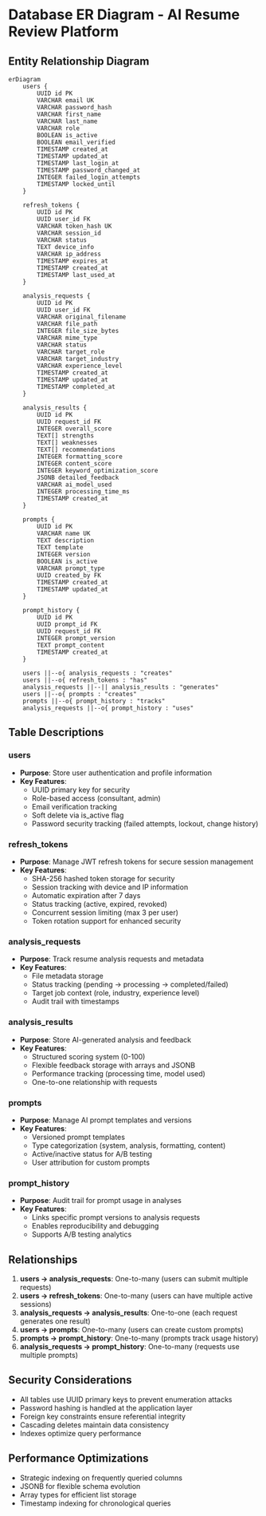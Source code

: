 # Database ER Diagram - AI Resume Review Platform

## Entity Relationship Diagram

```mermaid
erDiagram
    users {
        UUID id PK
        VARCHAR email UK
        VARCHAR password_hash
        VARCHAR first_name
        VARCHAR last_name
        VARCHAR role
        BOOLEAN is_active
        BOOLEAN email_verified
        TIMESTAMP created_at
        TIMESTAMP updated_at
        TIMESTAMP last_login_at
        TIMESTAMP password_changed_at
        INTEGER failed_login_attempts
        TIMESTAMP locked_until
    }
    
    refresh_tokens {
        UUID id PK
        UUID user_id FK
        VARCHAR token_hash UK
        VARCHAR session_id
        VARCHAR status
        TEXT device_info
        VARCHAR ip_address
        TIMESTAMP expires_at
        TIMESTAMP created_at
        TIMESTAMP last_used_at
    }
    
    analysis_requests {
        UUID id PK
        UUID user_id FK
        VARCHAR original_filename
        VARCHAR file_path
        INTEGER file_size_bytes
        VARCHAR mime_type
        VARCHAR status
        VARCHAR target_role
        VARCHAR target_industry
        VARCHAR experience_level
        TIMESTAMP created_at
        TIMESTAMP updated_at
        TIMESTAMP completed_at
    }
    
    analysis_results {
        UUID id PK
        UUID request_id FK
        INTEGER overall_score
        TEXT[] strengths
        TEXT[] weaknesses
        TEXT[] recommendations
        INTEGER formatting_score
        INTEGER content_score
        INTEGER keyword_optimization_score
        JSONB detailed_feedback
        VARCHAR ai_model_used
        INTEGER processing_time_ms
        TIMESTAMP created_at
    }
    
    prompts {
        UUID id PK
        VARCHAR name UK
        TEXT description
        TEXT template
        INTEGER version
        BOOLEAN is_active
        VARCHAR prompt_type
        UUID created_by FK
        TIMESTAMP created_at
        TIMESTAMP updated_at
    }
    
    prompt_history {
        UUID id PK
        UUID prompt_id FK
        UUID request_id FK
        INTEGER prompt_version
        TEXT prompt_content
        TIMESTAMP created_at
    }

    users ||--o{ analysis_requests : "creates"
    users ||--o{ refresh_tokens : "has"
    analysis_requests ||--|| analysis_results : "generates"
    users ||--o{ prompts : "creates"
    prompts ||--o{ prompt_history : "tracks"
    analysis_requests ||--o{ prompt_history : "uses"
```

## Table Descriptions

### users
- **Purpose**: Store user authentication and profile information
- **Key Features**: 
  - UUID primary key for security
  - Role-based access (consultant, admin)
  - Email verification tracking
  - Soft delete via is_active flag
  - Password security tracking (failed attempts, lockout, change history)

### refresh_tokens
- **Purpose**: Manage JWT refresh tokens for secure session management
- **Key Features**:
  - SHA-256 hashed token storage for security
  - Session tracking with device and IP information
  - Automatic expiration after 7 days
  - Status tracking (active, expired, revoked)
  - Concurrent session limiting (max 3 per user)
  - Token rotation support for enhanced security

### analysis_requests
- **Purpose**: Track resume analysis requests and metadata
- **Key Features**:
  - File metadata storage
  - Status tracking (pending → processing → completed/failed)
  - Target job context (role, industry, experience level)
  - Audit trail with timestamps

### analysis_results
- **Purpose**: Store AI-generated analysis and feedback
- **Key Features**:
  - Structured scoring system (0-100)
  - Flexible feedback storage with arrays and JSONB
  - Performance tracking (processing time, model used)
  - One-to-one relationship with requests

### prompts
- **Purpose**: Manage AI prompt templates and versions
- **Key Features**:
  - Versioned prompt templates
  - Type categorization (system, analysis, formatting, content)
  - Active/inactive status for A/B testing
  - User attribution for custom prompts

### prompt_history
- **Purpose**: Audit trail for prompt usage in analyses
- **Key Features**:
  - Links specific prompt versions to analysis requests
  - Enables reproducibility and debugging
  - Supports A/B testing analytics

## Relationships

1. **users → analysis_requests**: One-to-many (users can submit multiple requests)
2. **users → refresh_tokens**: One-to-many (users can have multiple active sessions)
3. **analysis_requests → analysis_results**: One-to-one (each request generates one result)
4. **users → prompts**: One-to-many (users can create custom prompts)
5. **prompts → prompt_history**: One-to-many (prompts track usage history)
6. **analysis_requests → prompt_history**: One-to-many (requests use multiple prompts)

## Security Considerations

- All tables use UUID primary keys to prevent enumeration attacks
- Password hashing is handled at the application layer
- Foreign key constraints ensure referential integrity
- Cascading deletes maintain data consistency
- Indexes optimize query performance

## Performance Optimizations

- Strategic indexing on frequently queried columns
- JSONB for flexible schema evolution
- Array types for efficient list storage
- Timestamp indexing for chronological queries